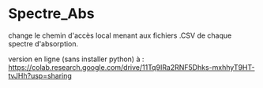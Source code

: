 # Spectre_Abs

change le chemin d'accès local menant aux fichiers .CSV de chaque spectre d'absorption.

version en ligne (sans installer python) à : https://colab.research.google.com/drive/11Tq9IRa2RNF5Dhks-mxhhyT9HT-tvJHh?usp=sharing
